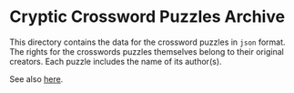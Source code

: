 
# Cryptic Crossword Puzzles Archive

This directory contains the data for the crossword puzzles in `json` format.  
The rights for the crosswords puzzles themselves belong to their original creators. Each puzzle includes the name of its author(s).

See also [here](https://pinatkafe.com/%d7%aa%d7%a9%d7%91%d7%a6%d7%99-%d7%94%d7%92%d7%99%d7%95%d7%9f/).